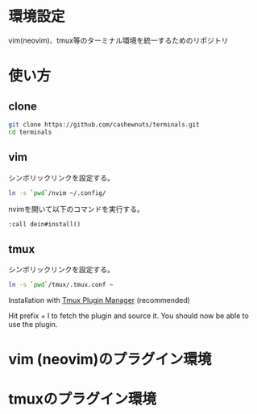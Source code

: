 # 環境設定
vim(neovim)、tmux等のターミナル環境を統一するためのリポジトリ

# 使い方
## clone 
```bash
git clone https://github.com/cashewnuts/terminals.git
cd terminals
```

## vim

シンボリックリンクを設定する。
```bash
ln -s `pwd`/nvim ~/.config/
```

nvimを開いて以下のコマンドを実行する。
```
:call dein#install()
```

## tmux

シンボリックリンクを設定する。
```bash
ln -s `pwd`/tmux/.tmux.conf ~
```

Installation with [Tmux Plugin Manager](https://github.com/tmux-plugins/tpm) (recommended)

Hit prefix + I to fetch the plugin and source it. You should now be able to use the plugin.

# vim (neovim)のプラグイン環境

# tmuxのプラグイン環境

